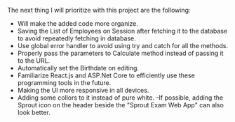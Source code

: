 The next thing I will prioritize with this project are the following:
- Will make the added code more organize.
- Saving the List of Employees on Session after fetching it to the database to avoid repeatedly fetching in database.
- Use global error handler to avoid using try and catch for all the methods.
- Properly pass the parameters to Calculate method instead of passing it to the URL.
- Automatically set the Birthdate on editing.
- Familiarize React.js and ASP.Net Core to efficiently use these programming tools in the future.
- Making the UI more responsive in all devices.
- Adding some collors to it instead of pure white.
-If possible, adding the Sprout icon on the header beside the "Sprout Exam Web App" can also look better.
